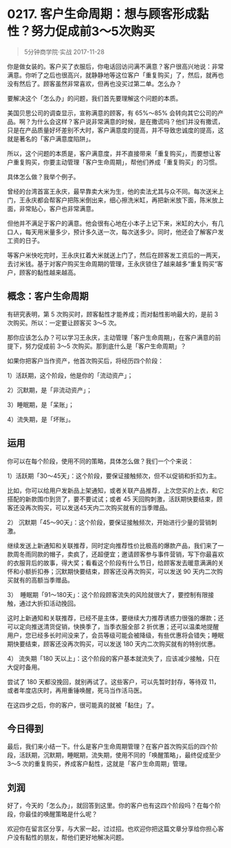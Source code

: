 # 0217. 客户生命周期：想与顾客形成黏性？努力促成前3～5次购买
> 5分钟商学院·实战
2017-11-28

你是做女装的。客户买了衣服后，你电话回访问满不满意？客户很高兴地说：非常满意。你听了之后也很高兴，就静静地等这位客户「重复购买」了，然后，就再也没有然后了。顾客虽然非常喜欢，但再也没买过第二单。怎么办？

要解决这个「怎么办」的问题，我们首先要理解这个问题的本质。

美国贝思公司的调查显示，宣称满意的顾客，有 65%～85% 会转向其它公司的产品。啊？为什么会这样？客户说非常满意的时候，是在撒谎吗？他们并没有撒谎，只是在产品质量好坏差别不大时，客户满意度的提高，并不导致忠诚度的提高，这就是著名的「客户满意度陷阱」。

所以，这个问题的本质是，客户满意度，并不直接带来「重复购买」，而要想让客户重复购买，你要主动管理「客户生命周期」，帮他们养成「重复购买」的习惯。

具体怎么做？我举个例子。

曾经的台湾首富王永庆，最早靠卖大米为生，他的卖法尤其与众不同。每次送米上门，王永庆都会帮客户把陈米倒出来，细心擦洗米缸，再把新米放下面，陈米放上面，非常贴心，客户也非常满意。

但他并不满足于客户的满意。他会很有心地在小本子上记下来，米缸的大小，有几口人，每天用米量多少，预计多久送一次，每次送多少。同时，他还会了解客户发工资的日子。

等客户米快吃完时，王永庆扛着大米就送上门了，然后在顾客发工资后的一两天，去讨米钱。基于对客户购买生命周期的管理，王永庆锁住了越来越多“重复购买“客户，顾客的黏性越来越高。

## 概念：客户生命周期
有研究表明，第 5 次购买时，顾客黏性才能养成；而对黏性影响最大的，是前 3 次购买。所以：一定要让顾客买 3～5 次。

那你应该怎么办？可以学习王永庆，主动管理「客户生命周期」，在客户满意的前提下，努力促成前 3～5 次购买。那到底什么是「客户生命周期」？

如果你把客户当作资产，他首次购买后，将经历四个阶段：

1）活跃期，这个阶段，他是你的「流动资产」；

2）沉默期，是「非流动资产」；

3）睡眠期，是「呆账」；

4）流失期，是「坏账」。

## 运用
你可以在每个阶段，使用不同的策略，具体怎么做？我们一个个来说：

1）活跃期「30～45天」：这个阶段，要保证接触频次，但不以促销和折扣为主。

比如，你可以给用户发新品上架通知，或者关联产品推荐，上次您买的上衣，和它搭配的新款围巾到货了，要不要试试；或者 45 天回购刺激，活跃期快要结束，顾客还没再次购买，可以发送45天内二次购买就有的当季赠品。

2） 沉默期「45～90天」：这个阶段，要保证接触频次，开始进行少量的营销刺激。

继续发送上新通知和关联推荐，同时定向推荐性价比极高的爆款产品，我们来了一款周冬雨同款的帽子，卖疯了，还超便宜；邀请顾客参与事件营销，写下你最喜欢的衣服背后的故事，得大奖；看看这个阶段有什么节日，给顾客发去暖意满满的关怀和小额折扣券；沉默期快要结束，顾客还没再次购买，可以发送 90 天内二次购买就有的高额当季赠品。

3）  睡眠期「91～180天」：这个阶段顾客流失的风险就很大了，要控制有限接触，通过大折扣活动挽回。

这时上新通知和关联推荐，已经不是主体，要继续大力推荐诱惑力很强的爆款；还可以定向推送清货促销，快换季了，当季衣服全部 2 折优惠；还可以温柔地提醒用户，您已经多长时间没来了，会员等级可能会被降级，有些优惠将会错失；睡眠期快要结束，顾客还没再次购买，可以发送 180 天内二次购买就有的特别优惠。

4） 流失期「180 天以上」：这个阶段的客户基本就流失了，应该减少接触，只在大促时备用。

尝试了 180 天都没挽回，就别再试了。这些客户，可以先暂时封存，等待双 11，或者年度店庆时，再用重锤唤醒，死马当作活马医。

在这四步之后，你的客户，很可能真的就被「黏住」了。

## 今日得到
最后，我们来小结一下。什么是客户生命周期管理？在客户首次购买后的四个阶段，活跃期，沉默期，睡眠期，流失期，使用不同的「唤醒策略」，最终促成至少 3～5 次的重复购买，养成客户黏性，这就是「客户生命周期」管理。

## 刘润
好了，今天的「怎么办」，就回答到这里。你的客户也有这四个阶段吗？在每个阶段，你最佳的唤醒策略是什么呢？

欢迎你在留言区分享，与大家一起，过过招。也欢迎你把这篇文章分享给你担心客户没有黏性的朋友，帮他们更好地解决问题。




